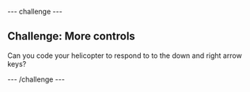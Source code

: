 --- challenge ---
## Challenge: More controls
Can you code your helicopter to respond to to the down and right arrow keys?




--- /challenge ---